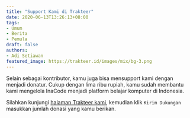 ```yaml
---
title: "Support Kami di Trakteer"
date: 2020-06-13T13:26:13+08:00
tags:
- Umum
- Berita
- Pemula
draft: false
authors:
- Adi Setiawan
featured_image: https://trakteer.id/images/mix/bg-3.png
---
```



Selain sebagai kontributor, kamu juga bisa mensupport kami dengan menjadi donatur. Cukup dengan lima ribu rupiah, kamu sudah membantu kami mengelola InaCode menjadi platform belajar komputer di Indonesia. 

<!--more--> 

Silahkan kunjungi [halaman Trakteer kami](https://trakteer.id/inacode), kemudian klik `Kirim Dukungan` masukkan jumlah donasi yang kamu berikan.

